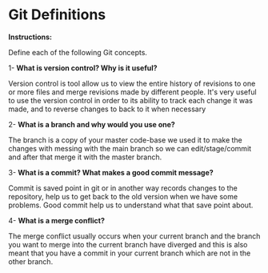 # Git Definitions

**Instructions:** 

Define each of the following Git concepts.

1- **What is version control?  Why is it useful?**

Version control is tool allow us to view the entire history of revisions to one or more files and merge revisions made by different people.
It's very useful to use the version control in order to its ability to track each change it was made, and to reverse changes to back to it when necessary

2- **What is a branch and why would you use one?**

The branch is a copy of your master code-base we used it to make the changes with messing with the main branch so we can edit/stage/commit and after that merge it with the master branch.

3- **What is a commit? What makes a good commit message?**

Commit is saved point in git or in another way records changes to the repository, help us to get back to the old version when we have some problems.  Good commit help us to understand what that save point about.

4- **What is a merge conflict?**

The merge conflict usually occurs when your current branch and the branch you want to merge into the current branch have diverged and this is also meant that you have a commit in your current branch which are not in the other branch.